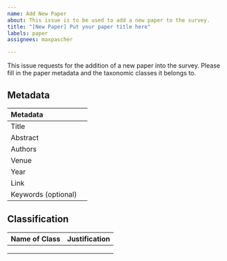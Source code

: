 ```yaml
---
name: Add New Paper
about: This issue is to be used to add a new paper to the survey.
title: "[New Paper] Put your paper title here"
labels: paper
assignees: maxpascher

---
```


This issue requests for the addition of a new paper 
into the survey. Please fill in the paper metadata 
and the taxonomic classes it belongs to. 

## Metadata

| Metadata | |
|:-----|:---|
| Title | |
| Abstract | |
| Authors | |
| Venue | |
| Year | |
| Link | |
| Keywords (optional) | |

## Classification

| Name of Class | Justification |
|:-----|:---|
| | |
| | |
| | |
